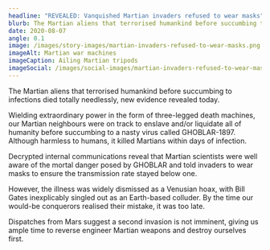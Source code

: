 ```yaml
---
headline: "REVEALED: Vanquished Martian invaders refused to wear masks"
blurb: The Martian aliens that terrorised humankind before succumbing to infections died totally needlessly, new evidence revealed today.
date: 2020-08-07
angle: 0.1
image: /images/story-images/martian-invaders-refused-to-wear-masks.png
imageAlt: Martian war machines
imageCaption: Ailing Martian tripods
imageSocial: /images/social-images/martian-invaders-refused-to-wear-masks.png
---
```


The Martian aliens that terrorised humankind before succumbing to infections died totally needlessly, new evidence revealed today.

Wielding extraordinary power in the form of three-legged death machines, our Martian neighbours were on track to enslave and/or liquidate all of humanity before succumbing to a nasty virus called GHOBLAR-1897. Although harmless to humans, it killed Martians within days of infection.

Decrypted internal communications reveal that Martian scientists were well aware of the mortal danger posed by GHOBLAR and told invaders to wear masks to ensure the transmission rate stayed below one.

However, the illness was widely dismissed as a Venusian hoax, with Bill Gates inexplicably singled out as an Earth-based colluder. By the time our would-be conquerors realised their mistake, it was too late.

Dispatches from Mars suggest a second invasion is not imminent, giving us ample time to reverse engineer Martian weapons and destroy ourselves first.
